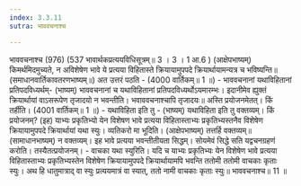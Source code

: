 ```yaml
---
index: 3.3.11
sutra: भाववचनाश्च

---
```

भाववचनाश्च (976) (537 भावार्थकप्रत्ययविधिसूत्रम्॥ 3 । 3 । 1 आ.6 ) (आक्षेपभाष्यम्) किमर्थमिदमुच्यते, न अविशेषेण भावे ये प्रत्यया विहितास्ते क्रियायामुपपदे क्रियार्थायामन्यत्र च भविष्यन्ति॥ (समाधानवार्तिकावतरणभाष्यम्॥) अत उत्तरं पठति -  (4000 वार्तिकम्॥ 1 ॥) - भाववचनानां यथाविहितानां प्रतिपदविध्यर्थम्- (भाष्यम्) भाववचनानां च यथाविहितानां प्रतिपदविध्यर्थोऽयमारम्भः। इदानीमेव ह्युक्तं क्रियार्थायां वाऽसरूपेण तृजादयो न भवन्तीति। भवाववचनाश्चापि तृजादयः॥ अस्ति प्रयोजनमेतत्। किं तर्हीति। (4001 वार्तिकम्॥ 1 ॥) - यथाविहिता इति तु - (भाष्यम्) यथाविहिता इति तु वक्तव्यम्। किं प्रयोजनम्? (इह) याभ्यः प्रकृतिभ्यो येन विशेषण भावे प्रत्यया विहितास्ताभ्यः प्रकृतिभ्यस्तनैव विशेषेण क्रियायामुपपदे क्रियार्थायां यथा स्युः। व्यतिकरो मा भूदिति। (आक्षेपभाष्यम्) तत्तर्हि वक्तव्यम्॥ (सामाधानभाष्यम्) न वक्तव्यम्। इह भावे प्रत्यया भवन्तीतीयता सिद्धम्। सोयमेवं सिद्धे सति यद्वचनग्रहणं करोति। तस्यैतत्प्रयोजनम्।  - वाचका यथा स्युरिति। यदि च याभ्यः प्रकृतिभ्यः येन विशेषेण भावे प्रत्यया विहितास्ताभ्यः प्रकृतिभ्यस्तेन विशेषेण क्रियायामुपपदे क्रियार्थायामपि भवन्ति ततोमी ततोमी वाचकाः कृताः स्युः। अथ हि धातुमात्राद् वा स्युः प्रत्ययमात्रं वा स्यात्, ततो नामी वाचकाः कृताः स्युः॥ भाववचनाश्च॥ 11 ॥